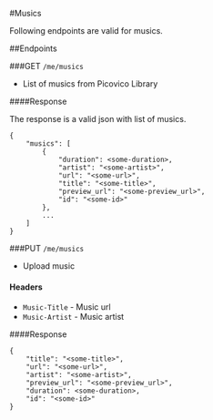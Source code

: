 #Musics

Following endpoints are valid for musics.

##Endpoints

###GET `/me/musics`

* List of musics from Picovico Library

####Response

The response is a valid json with list of musics.

    {
        "musics": [
            {
                "duration": <some-duration>,
                "artist": "<some-artist>",
                "url": "<some-url>",
                "title": "<some-title>",
                "preview_url": "<some-preview_url>",
                "id": "<some-id>"
            },
            ...
        ]
    }
    
###PUT `/me/musics`

* Upload music

#### Headers
 
* `Music-Title` - Music url
* `Music-Artist` - Music artist


####Response

    {
        "title": "<some-title>", 
        "url": "<some-url>", 
        "artist": "<some-artist>", 
        "preview_url": "<some-preview_url>", 
        "duration": <some-duration>, 
        "id": "<some-id>"
    }